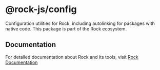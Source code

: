 # @rock-js/config

Configuration utilities for Rock, including autolinking for packages with native code. This package is part of the Rock ecosystem.

## Documentation

For detailed documentation about Rock and its tools, visit [Rock Documentation](https://rockjs.dev)
